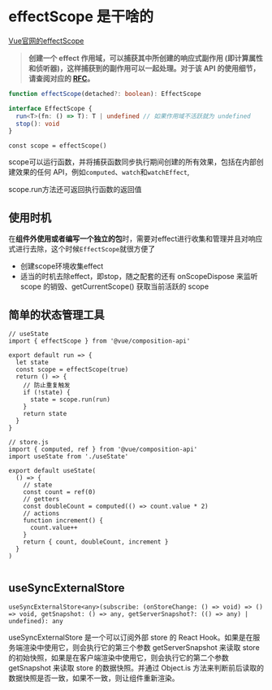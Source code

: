 # effectScope 是干啥的

[Vue官网的effectScope](https://cn.vuejs.org/api/reactivity-advanced.html#effectscope)

> **创建一个 effect 作用域，可以捕获其中所创建的响应式副作用 (即计算属性和侦听器)，这样捕获到的副作用可以一起处理。对于该 API 的使用细节，请查阅对应的 [RFC](https://github.com/vuejs/rfcs/blob/master/active-rfcs/0041-reactivity-effect-scope.md)。**

```typescript
function effectScope(detached?: boolean): EffectScope

interface EffectScope {
  run<T>(fn: () => T): T | undefined // 如果作用域不活跃就为 undefined
  stop(): void
}
```

`const scope = effectScope()`

scope可以运行函数，并将捕获函数同步执行期间创建的所有效果，包括在内部创建效果的任何 API，例如`computed`、`watch`和`watchEffect`,

scope.run方法还可返回执行函数的返回值

## 使用时机

在**组件外使用或者编写一个独立的包**时，需要对effect进行收集和管理并且对响应式进行去除，这个时候`EffectScope`就很方便了

- 创建scope环境收集effect
- 适当的时机去除effect，即stop，随之配套的还有 onScopeDispose 来监听 scope 的销毁、getCurrentScope() 获取当前活跃的 scope

## 简单的状态管理工具

```
// useState
import { effectScope } from '@vue/composition-api'

export default run => {
  let state
  const scope = effectScope(true)
  return () => {
    // 防止重复触发
    if (!state) {
      state = scope.run(run)
    }
    return state
  }
}

// store.js
import { computed, ref } from '@vue/composition-api'
import useState from './useState'

export default useState(
  () => {
    // state
    const count = ref(0)
    // getters
    const doubleCount = computed(() => count.value * 2)
    // actions
    function increment() {
      count.value++
    }
    return { count, doubleCount, increment }
  }
)


```

## useSyncExternalStore

```
useSyncExternalStore<any>(subscribe: (onStoreChange: () => void) => () => void, getSnapshot: () => any, getServerSnapshot?: (() => any) | undefined): any
```



useSyncExternalStore 是一个可以订阅外部 store 的 React Hook。如果是在服务端渲染中使用它，则会执行它的第三个参数 getServerSnapshot 来读取 store 的初始快照，如果是在客户端渲染中使用它，则会执行它的第二个参数 getSnapshot 来读取 store 的数据快照。并通过 Object.is 方法来判断前后读取的数据快照是否一致，如果不一致，则让组件重新渲染。